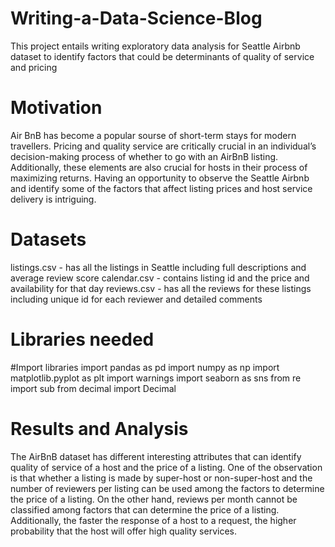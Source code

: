 # Writing-a-Data-Science-Blog
This project entails writing exploratory data analysis for Seattle Airbnb dataset to identify factors that could be determinants of quality of service and pricing

# Motivation
Air BnB has become a popular sourse of short-term stays for modern travellers. Pricing and quality service are critically crucial in an individual’s decision-making process of whether to go with an AirBnB listing. Additionally, these elements are also crucial for hosts in their process of maximizing returns. Having an opportunity to observe the Seattle Airbnb and identify some of the factors that affect listing prices and host service delivery is intriguing.

# Datasets
listings.csv - has all the listings in Seattle including full descriptions and average review score
calendar.csv - contains listing id and the price and availability for that day
reviews.csv - has all the reviews for these listings including unique id for each reviewer and detailed comments

# Libraries needed
#Import libraries
import pandas as pd
import numpy as np
import matplotlib.pyplot as plt
import warnings
import seaborn as sns
from re import sub
from decimal import Decimal

# Results and Analysis
The AirBnB dataset has different interesting attributes that can identify quality of service of a host and the price of a listing. One of the observation is that whether a listing is made by super-host or non-super-host and the number of reviewers per listing can be used among the factors to determine the price of a listing. On the other hand, reviews per month cannot be classified among factors that can determine the price of a listing. Additionally, the faster the response of a host to a request, the higher probability that the host will offer high quality services.
